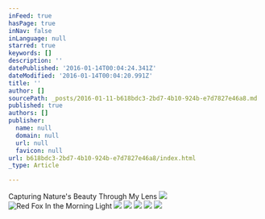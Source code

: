```yaml
---
inFeed: true
hasPage: true
inNav: false
inLanguage: null
starred: true
keywords: []
description: ''
datePublished: '2016-01-14T00:04:24.341Z'
dateModified: '2016-01-14T00:04:20.991Z'
title: ''
author: []
sourcePath: _posts/2016-01-11-b618bdc3-2bd7-4b10-924b-e7d7827e46a8.md
published: true
authors: []
publisher:
  name: null
  domain: null
  url: null
  favicon: null
url: b618bdc3-2bd7-4b10-924b-e7d7827e46a8/index.html
_type: Article

---
```

Capturing Nature's Beauty Through My Lens
![](https://s3-us-west-2.amazonaws.com/the-grid-img/p/94013da27f4d1bdb3609f1972834250f1b5dd9f8.jpg)
![Red Fox In the Morning Light](https://s3-us-west-2.amazonaws.com/the-grid-img/p/3351f3f5897ea559ad877a15a0dd56878070e8a8.jpg)
![](https://the-grid-user-content.s3-us-west-2.amazonaws.com/c5321a8a-16a5-4b83-922f-400f8c64e208.jpg)
![](https://the-grid-user-content.s3-us-west-2.amazonaws.com/732329ea-c293-4945-bb25-27016d914fb4.jpg)
![](https://the-grid-user-content.s3-us-west-2.amazonaws.com/27392662-d2d3-47ef-a029-3a2d0f78af92.jpg)
![](https://the-grid-user-content.s3-us-west-2.amazonaws.com/af8aacd1-31ff-4335-966f-6e8e3ac70374.jpg)
![](https://the-grid-user-content.s3-us-west-2.amazonaws.com/de826910-ae30-4cc0-9e45-1b418d335217.jpg)